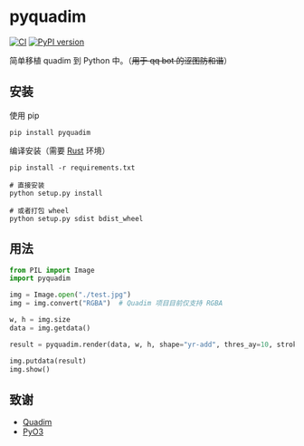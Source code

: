 # pyquadim
[![CI](https://github.com/Widecss/pyquadim/actions/workflows/ci.yml/badge.svg)](https://github.com/Widecss/pyquadim/actions/workflows/ci.yml)
[![PyPI version](https://badge.fury.io/py/pyquadim.svg)](https://badge.fury.io/py/pyquadim)

简单移植 quadim 到 Python 中。（~~用于 qq bot 的涩图防和谐~~）

## 安装
使用 pip
~~~
pip install pyquadim
~~~

编译安装（需要 [Rust](https://www.rust-lang.org/) 环境）
~~~
pip install -r requirements.txt

# 直接安装
python setup.py install

# 或者打包 wheel
python setup.py sdist bdist_wheel
~~~

## 用法
~~~ python
from PIL import Image
import pyquadim

img = Image.open("./test.jpg")
img = img.convert("RGBA")  # Quadim 项目目前仅支持 RGBA

w, h = img.size
data = img.getdata()

result = pyquadim.render(data, w, h, shape="yr-add", thres_ay=10, stroke_width=6)

img.putdata(result)
img.show()
~~~

## 致谢
- [Quadim](https://github.com/eternal-io/quadim)
- [PyO3](https://github.com/PyO3/pyo3)
